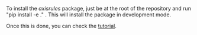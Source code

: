 To install the _axisrules_ package, just be at the root of the repository and run "pip install -e ." .
This will install the package in development mode.

Once this is done, you can check the [tutorial](https://github.com/TheoDlmz/AxisRules/blob/main/tutorial/tutorial.ipynb).